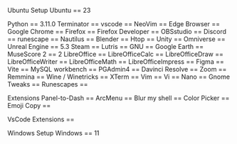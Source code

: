 Ubuntu Setup
Ubuntu == 23

Python == 3.11.0
Terminator ==
vscode ==
NeoVim ==
Edge Browser ==
Google Chrome ==
Firefox ==
Firefox Developer ==
OBSstudio ==
Discord ==
runescape ==
Nautilus ==
Blender ==
Htop ==
Unity ==
Omniverse ==
Unreal Engine == 5.3
Steam ==
Lutris ==
GNU ==
Google Earth ==
MuseScore 2 == 2
LibreOffice ==
LibreOfficeCalc ==
LibreOfficeDraw ==
LibreOfficeWriter ==
LibreOfficeMath ==
LibreOfficeImpress ==
Figma ==
Vite ==
MySQL workbench ==
PGAdmin4 ==
Davinci Resolve ==
Zoom ==
Remmina ==
Wine / Winetricks ==
XTerm ==
Vim ==
Vi ==
Nano ==
Gnome Tweaks ==
Runescapes ==

Extensions
Panel-to-Dash ==
ArcMenu ==
Blur my shell ==
Color Picker ==
Emoji Copy ==

VsCode Extensions ==

Windows Setup
Windows == 11

